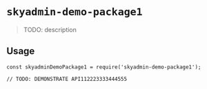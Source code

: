 # `skyadmin-demo-package1`

> TODO: description

## Usage

```
const skyadminDemoPackage1 = require('skyadmin-demo-package1');

// TODO: DEMONSTRATE API112223333444555
```

